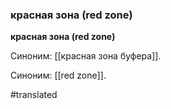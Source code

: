 ### красная зона (red zone)

**красная зона (red zone)**

Синоним: [[красная зона буфера]].

Синоним: [[red zone]].

#translated

